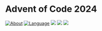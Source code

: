 # Advent of Code 2024

[![About](https://img.shields.io/badge/Advent%20of%20Code%20🎄-2024-brightgreen)](https://adventofcode.com/2024/about)
[![Language](https://img.shields.io/badge/Language-haskell-purple)](https://www.haskell.org/)
![](https://img.shields.io/badge/day%20📅-20-blue) 
![](https://img.shields.io/badge/stars%20⭐-12-yellow) 
![](https://img.shields.io/badge/days%20completed-5-red)
